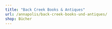 ```yaml
---
title: "Back Creek Books & Antiques"
url: /annapolis/back-creek-books-und-antiques/
shop: Bücher
---
```

